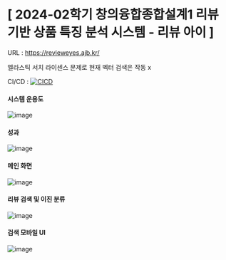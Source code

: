 # [ 2024-02학기 창의융합종합설계1 리뷰 기반 상품 특징 분석 시스템 - 리뷰 아이 ]

URL : https://revieweyes.ajb.kr/

엘라스틱 서치 라이센스 문제로 현재 벡터 검색은 작동 x

CI/CD : [![CICD](https://github.com/ReviewEye/ReviewEye_BE/actions/workflows/main.yml/badge.svg)](https://github.com/ReviewEye/ReviewEye_BE/actions/workflows/main.yml)
#### 시스템 운용도
![image](https://github.com/user-attachments/assets/17e72bb2-0994-463d-ae98-a7f5a7adf42c)


#### 성과
![image](https://github.com/user-attachments/assets/3357c030-259b-41dc-9f4b-a25849892de5)


#### 메인 화면 
![image](https://github.com/user-attachments/assets/bf45d755-0516-4995-af6a-1bbe68cc14d7)

#### 리뷰 검색 및 이진 분류
![image](https://github.com/user-attachments/assets/aac539a9-6f34-4b5b-a4cd-9543f9fac539)


#### 검색 모바일 UI
![image](https://github.com/user-attachments/assets/435125bb-a3fa-450a-82a8-0ab8fb5c2a6c)

